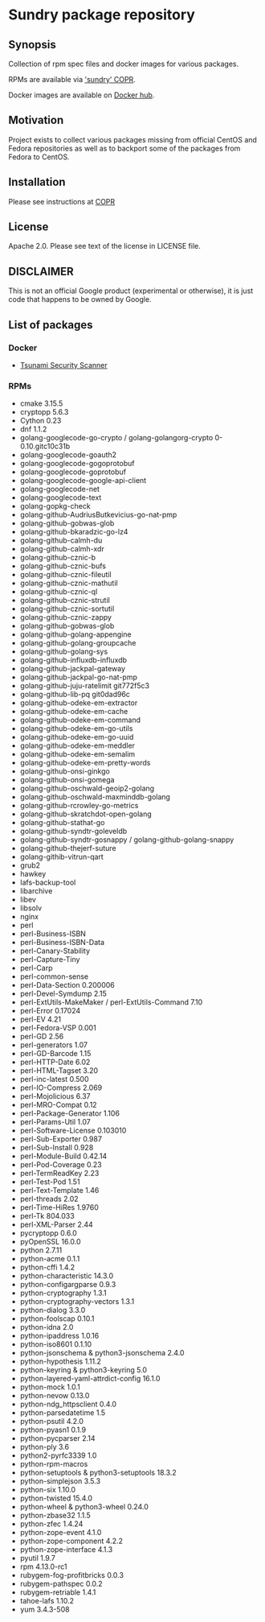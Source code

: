 # Sundry package repository

## Synopsis

Collection of rpm spec files and docker images for various packages.

RPMs are available via ['sundry' COPR](https://copr.fedoraproject.org/coprs/vrusinov/sundry/).

Docker images are available on [Docker hub](https://hub.docker.com/u/vrusinov).

## Motivation

Project exists to collect various packages missing from official CentOS and
Fedora repositories as well as to backport some of the packages from Fedora to CentOS.

## Installation

Please see instructions at [COPR](https://copr.fedoraproject.org/coprs/vrusinov/sundry/)

## License

Apache 2.0.
Please see text of the license in LICENSE file.

## DISCLAIMER

This is not an official Google product (experimental or otherwise), it is just
code that happens to be owned by Google.

## List of packages

### Docker

*   [Tsunami Security Scanner](https://github.com/google/tsunami-security-scanner)

### RPMs

*   cmake 3.15.5
*   cryptopp 5.6.3
*   Cython 0.23
*   dnf 1.1.2
*   golang-googlecode-go-crypto / golang-golangorg-crypto 0-0.10.gitc10c31b
*   golang-googlecode-goauth2
*   golang-googlecode-gogoprotobuf
*   golang-googlecode-goprotobuf
*   golang-googlecode-google-api-client
*   golang-googlecode-net
*   golang-googlecode-text
*   golang-gopkg-check
*   golang-github-AudriusButkevicius-go-nat-pmp
*   golang-github-gobwas-glob
*   golang-github-bkaradzic-go-lz4
*   golang-github-calmh-du
*   golang-github-calmh-xdr
*   golang-github-cznic-b
*   golang-github-cznic-bufs
*   golang-github-cznic-fileutil
*   golang-github-cznic-mathutil
*   golang-github-cznic-ql
*   golang-github-cznic-strutil
*   golang-github-cznic-sortutil
*   golang-github-cznic-zappy
*   golang-github-gobwas-glob
*   golang-github-golang-appengine
*   golang-github-golang-groupcache
*   golang-github-golang-sys
*   golang-github-influxdb-influxdb
*   golang-github-jackpal-gateway
*   golang-github-jackpal-go-nat-pmp
*   golang-github-juju-ratelimit git772f5c3
*   golang-github-lib-pq git0dad96c
*   golang-github-odeke-em-extractor
*   golang-github-odeke-em-cache
*   golang-github-odeke-em-command
*   golang-github-odeke-em-go-utils
*   golang-github-odeke-em-go-uuid
*   golang-github-odeke-em-meddler
*   golang-github-odeke-em-semalim
*   golang-github-odeke-em-pretty-words
*   golang-github-onsi-ginkgo
*   golang-github-onsi-gomega
*   golang-github-oschwald-geoip2-golang
*   golang-github-oschwald-maxminddb-golang
*   golang-github-rcrowley-go-metrics
*   golang-github-skratchdot-open-golang
*   golang-github-stathat-go
*   golang-github-syndtr-goleveldb
*   golang-github-syndtr-gosnappy / golang-github-golang-snappy
*   golang-github-thejerf-suture
*   golang-githib-vitrun-qart
*   grub2
*   hawkey
*   lafs-backup-tool
*   libarchive
*   libev
*   libsolv
*   nginx
*   perl
*   perl-Business-ISBN
*   perl-Business-ISBN-Data
*   perl-Canary-Stability
*   perl-Capture-Tiny
*   perl-Carp
*   perl-common-sense
*   perl-Data-Section 0.200006
*   perl-Devel-Symdump 2.15
*   perl-ExtUtils-MakeMaker / perl-ExtUtils-Command 7.10
*   perl-Error 0.17024
*   perl-EV 4.21
*   perl-Fedora-VSP 0.001
*   perl-GD 2.56
*   perl-generators 1.07
*   perl-GD-Barcode 1.15
*   perl-HTTP-Date 6.02
*   perl-HTML-Tagset 3.20
*   perl-inc-latest 0.500
*   perl-IO-Compress 2.069
*   perl-Mojolicious 6.37
*   perl-MRO-Compat 0.12
*   perl-Package-Generator 1.106
*   perl-Params-Util 1.07
*   perl-Software-License 0.103010
*   perl-Sub-Exporter 0.987
*   perl-Sub-Install 0.928
*   perl-Module-Build 0.42.14
*   perl-Pod-Coverage 0.23
*   perl-TermReadKey 2.23
*   perl-Test-Pod 1.51
*   perl-Text-Template 1.46
*   perl-threads 2.02
*   perl-Time-HiRes 1.9760
*   perl-Tk 804.033
*   perl-XML-Parser 2.44
*   pycryptopp 0.6.0
*   pyOpenSSL 16.0.0
*   python 2.7.11
*   python-acme 0.1.1
*   python-cffi 1.4.2
*   python-characteristic 14.3.0
*   python-configargparse 0.9.3
*   python-cryptography 1.3.1
*   python-cryptography-vectors 1.3.1
*   python-dialog 3.3.0
*   python-foolscap 0.10.1
*   python-idna 2.0
*   python-ipaddress 1.0.16
*   python-iso8601 0.1.10
*   python-jsonschema & python3-jsonschema 2.4.0
*   python-hypothesis 1.11.2
*   python-keyring & python3-keyring 5.0
*   python-layered-yaml-attrdict-config 16.1.0
*   python-mock 1.0.1
*   python-nevow 0.13.0
*   python-ndg\_httpsclient 0.4.0
*   python-parsedatetime 1.5
*   python-psutil 4.2.0
*   python-pyasn1 0.1.9
*   python-pycparser 2.14
*   python-ply 3.6
*   python2-pyrfc3339 1.0
*   python-rpm-macros
*   python-setuptools & python3-setuptools 18.3.2
*   python-simplejson 3.5.3
*   python-six 1.10.0
*   python-twisted 15.4.0
*   python-wheel & python3-wheel 0.24.0
*   python-zbase32 1.1.5
*   python-zfec 1.4.24
*   python-zope-event 4.1.0
*   python-zope-component 4.2.2
*   python-zope-interface 4.1.3
*   pyutil 1.9.7
*   rpm 4.13.0-rc1
*   rubygem-fog-profitbricks 0.0.3
*   rubygem-pathspec 0.0.2
*   rubygem-retriable 1.4.1
*   tahoe-lafs 1.10.2
*   yum 3.4.3-508

